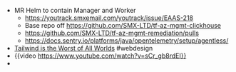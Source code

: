 - MR Helm to contain Manager and Worker
	- https://youtrack.smxemail.com/youtrack/issue/EAAS-218
	- Base repo off https://github.com/SMX-LTD/tf-az-mgmt-clickhouse
	- https://github.com/SMX-LTD/tf-az-mgmt-remediation/pulls
	- https://docs.sentry.io/platforms/java/opentelemetry/setup/agentless/
- [Tailwind is the Worst of All Worlds](https://colton.dev/blog/tailwind-is-the-worst-of-all-worlds/) #webdesign
- {{video https://www.youtube.com/watch?v=sCr_gb8rdEI}}
-
